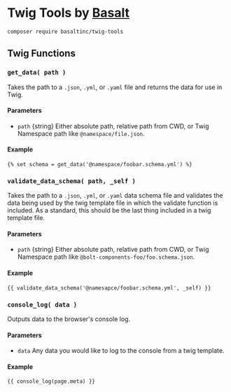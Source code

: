 # Twig Tools by [Basalt](http://basalt.io)

```bash
composer require basaltinc/twig-tools
```

## Twig Functions

### `get_data( path )`

Takes the path to a `.json`, `.yml`, or `.yaml` file and returns the data for use in Twig. 

#### Parameters
- `path` {string} Either absolute path, relative path from CWD, or Twig Namespace path like `@namespace/file.json`.

#### Example
```twig
{% set schema = get_data('@namespace/foobar.schema.yml') %}
```


### `validate_data_schema( path, _self )`

Takes the path to a `.json`, `.yml`, or `.yaml` data schema file and validates the data being used by the twig template file in which the validate function is included. As a standard, this should be the last thing included in a twig template file.


#### Parameters
- `path` {string} Either absolute path, relative path from CWD, or Twig Namespace path like `@bolt-components-foo/foo.schema.json`.
<!--@todo Salem or Evan, not sure how we should document the second parameter "_self". Can this be changed, or is it just a required input?-->

#### Example
```twig
{{ validate_data_schema('@namesapce/foobar.schema.yml', _self) }}
```


### `console_log( data )`

Outputs data to the browser's console log. 

#### Parameters
- `data` Any data you would like to log to the console from a twig template.

#### Example
```twig
{{ console_log(page.meta) }}
```

